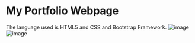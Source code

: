 # My Portfolio Webpage
The language used is HTML5 and CSS and Bootstrap Framework.
![image](https://user-images.githubusercontent.com/94919325/227773455-f30f8472-4b0d-46d7-92ee-8ec96e573228.png)
![image](https://user-images.githubusercontent.com/94919325/227773516-b06bc74c-c44d-4ac2-82f5-be65db08d4a4.png)
